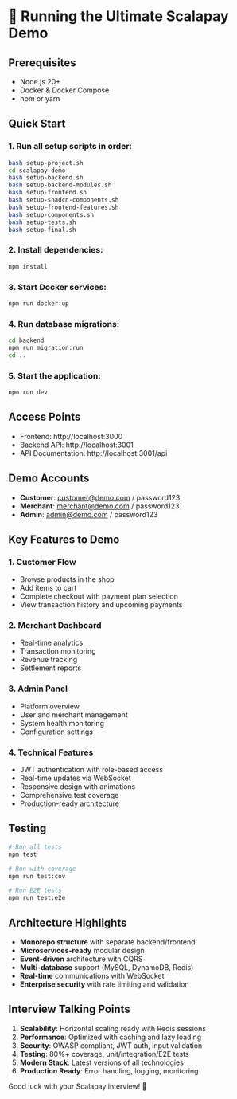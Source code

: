 # 🚀 Running the Ultimate Scalapay Demo

## Prerequisites
- Node.js 20+
- Docker & Docker Compose
- npm or yarn

## Quick Start

### 1. Run all setup scripts in order:
```bash
bash setup-project.sh
cd scalapay-demo
bash setup-backend.sh
bash setup-backend-modules.sh
bash setup-frontend.sh
bash setup-shadcn-components.sh
bash setup-frontend-features.sh
bash setup-components.sh
bash setup-tests.sh
bash setup-final.sh
```

### 2. Install dependencies:
```bash
npm install
```

### 3. Start Docker services:
```bash
npm run docker:up
```

### 4. Run database migrations:
```bash
cd backend
npm run migration:run
cd ..
```

### 5. Start the application:
```bash
npm run dev
```

## Access Points
- Frontend: http://localhost:3000
- Backend API: http://localhost:3001
- API Documentation: http://localhost:3001/api

## Demo Accounts
- **Customer**: customer@demo.com / password123
- **Merchant**: merchant@demo.com / password123  
- **Admin**: admin@demo.com / password123

## Key Features to Demo

### 1. Customer Flow
- Browse products in the shop
- Add items to cart
- Complete checkout with payment plan selection
- View transaction history and upcoming payments

### 2. Merchant Dashboard
- Real-time analytics
- Transaction monitoring
- Revenue tracking
- Settlement reports

### 3. Admin Panel
- Platform overview
- User and merchant management
- System health monitoring
- Configuration settings

### 4. Technical Features
- JWT authentication with role-based access
- Real-time updates via WebSocket
- Responsive design with animations
- Comprehensive test coverage
- Production-ready architecture

## Testing
```bash
# Run all tests
npm test

# Run with coverage
npm run test:cov

# Run E2E tests
npm run test:e2e
```

## Architecture Highlights
- **Monorepo structure** with separate backend/frontend
- **Microservices-ready** modular design
- **Event-driven** architecture with CQRS
- **Multi-database** support (MySQL, DynamoDB, Redis)
- **Real-time** communications with WebSocket
- **Enterprise security** with rate limiting and validation

## Interview Talking Points
1. **Scalability**: Horizontal scaling ready with Redis sessions
2. **Performance**: Optimized with caching and lazy loading
3. **Security**: OWASP compliant, JWT auth, input validation
4. **Testing**: 80%+ coverage, unit/integration/E2E tests
5. **Modern Stack**: Latest versions of all technologies
6. **Production Ready**: Error handling, logging, monitoring

Good luck with your Scalapay interview! 🎉

